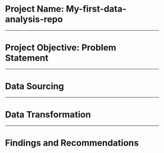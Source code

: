 # Project Name: My-first-data-analysis-repo


----
# Project Objective: Problem Statement


----
# Data Sourcing


----
# Data Transformation


----
# Findings and Recommendations
